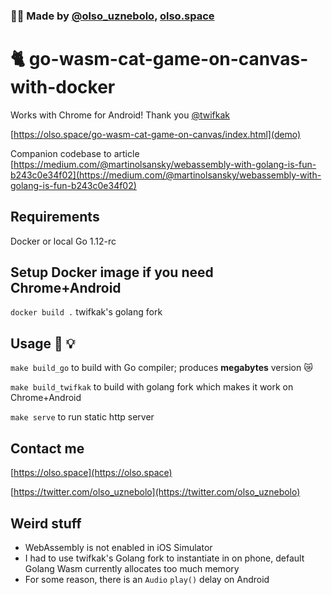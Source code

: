 ### 🙋‍♂️ Made by [@olso_uznebolo](https://twitter.com/olso_uznebolo), [olso.space](https://olso.space)

# 🐈 go-wasm-cat-game-on-canvas-with-docker

Works with Chrome for Android! Thank you [@twifkak](https://github.com/golang/go/issues/27462)

[https://olso.space/go-wasm-cat-game-on-canvas/index.html](demo)

Companion codebase to article [https://medium.com/@martinolsansky/webassembly-with-golang-is-fun-b243c0e34f02](https://medium.com/@martinolsansky/webassembly-with-golang-is-fun-b243c0e34f02)

## Requirements
Docker or local Go 1.12-rc

## Setup Docker image if you need Chrome+Android
`docker build .` twifkak's golang fork

## Usage 🔧 💡
`make build_go` to build with Go compiler; produces __megabytes__ version 😿

`make build_twifkak` to build with golang fork which makes it work on Chrome+Android

`make serve` to run static http server

## Contact me
[https://olso.space](https://olso.space)

[https://twitter.com/olso_uznebolo](https://twitter.com/olso_uznebolo)

## Weird stuff

* WebAssembly is not enabled in iOS Simulator
* I had to use twifkak's Golang fork to instantiate in on phone, default Golang Wasm currently allocates too much memory
* For some reason, there is an `Audio` `play()` delay on Android
